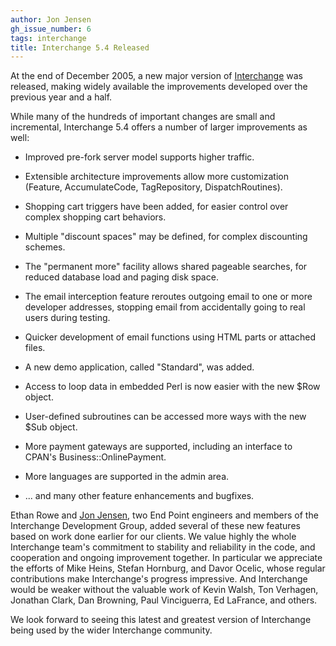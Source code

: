 ```yaml
---
author: Jon Jensen
gh_issue_number: 6
tags: interchange
title: Interchange 5.4 Released
---
```


At the end of December 2005, a new major version of [Interchange](/technology/perl-interchange) was released, making widely available the improvements developed over the previous year and a half.

While many of the hundreds of important changes are small and incremental, Interchange 5.4 offers a number of larger improvements as well:

- Improved pre-fork server model supports higher traffic.

- Extensible architecture improvements allow more customization (Feature, AccumulateCode, TagRepository, DispatchRoutines).

- Shopping cart triggers have been added, for easier control over complex shopping cart behaviors.

- Multiple "discount spaces" may be defined, for complex discounting schemes.

- The "permanent more" facility allows shared pageable searches, for reduced database load and paging disk space.

- The email interception feature reroutes outgoing email to one or more developer addresses, stopping email from accidentally going to real users during testing.

- Quicker development of email functions using HTML parts or attached files.

- A new demo application, called "Standard", was added.

- Access to loop data in embedded Perl is now easier with the new $Row object.

- User-defined subroutines can be accessed more ways with the new $Sub object.

- More payment gateways are supported, including an interface to CPAN's Business::OnlinePayment.

- More languages are supported in the admin area.

- ... and many other feature enhancements and bugfixes.

Ethan Rowe and [Jon Jensen](/team/jon_jensen), two End Point engineers and members of the Interchange Development Group, added several of these new features based on work done earlier for our clients. We value highly the whole Interchange team's commitment to stability and reliability in the code, and cooperation and ongoing improvement together. In particular we appreciate the efforts of Mike Heins, Stefan Hornburg, and Davor Ocelic, whose regular contributions make Interchange's progress impressive. And Interchange would be weaker without the valuable work of Kevin Walsh, Ton Verhagen, Jonathan Clark, Dan Browning, Paul Vinciguerra, Ed LaFrance, and others.

We look forward to seeing this latest and greatest version of Interchange being used by the wider Interchange community.
